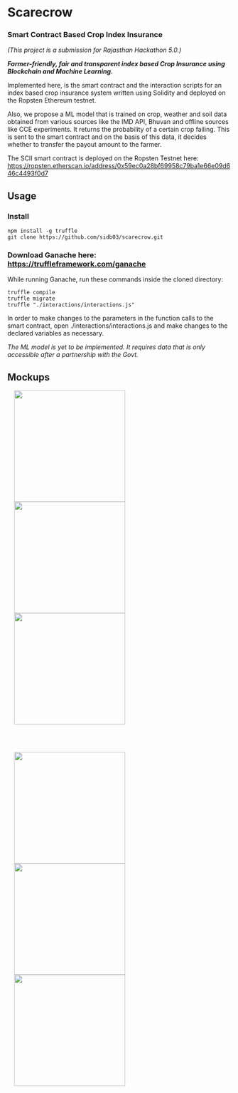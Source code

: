 
# Scarecrow
### Smart Contract Based Crop Index Insurance
*(This project is a submission for Rajasthan Hackathon 5.0.)*


***Farmer-friendly, fair and transparent index based 
Crop Insurance using Blockchain and Machine Learning.***

Implemented here, is the smart contract and the interaction scripts for an index based crop insurance system written using Solidity and deployed on the Ropsten Ethereum testnet. 

Also, we propose a ML model that is trained on crop, weather and soil data obtained from various sources like the IMD API, Bhuvan and offline sources like CCE experiments. It returns the probability of a certain crop failing. This is sent to the smart contract and on the basis of this data, it decides whether to transfer the payout amount to the farmer.

The SCII smart contract is deployed on the Ropsten Testnet here: https://ropsten.etherscan.io/address/0x59ec0a28bf69958c79ba1e66e09d646c4493f0d7

## Usage
### Install
```script
npm install -g truffle
git clone https://github.com/sidb03/scarecrow.git
```
### Download Ganache here: https://truffleframework.com/ganache

While running Ganache, run these commands inside the cloned directory:
```script
truffle compile
truffle migrate
truffle "./interactions/interactions.js"
```
In order to make changes to the parameters in the function calls to the smart contract, open ./interactions/interactions.js and make changes to the declared variables as necessary.

_The ML model is yet to be implemented. It requires data that is only accessible after a partnership with the Govt._

## Mockups
<p float="left">
  <img src="mockups/1.1-Splash%20Screen.png" width="250" hspace="15">
  <img src="mockups/2.1-Home%20Screen.png" width="250" hspace="15">
  <img src="mockups/5.1-Profile.png" width="250" hspace="15">
</p>
<br/>
<br/>
<p float="left">
  <img src="mockups/3.1-Insurance.png" width="250" hspace="15">
  <img src="mockups/4.1-KCC%20passbook.png" width="250" hspace="15">
  <img src="mockups/8.1-Make%20claim.png" width="250" hspace="15">
</p>


